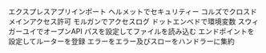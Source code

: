 エクスプレスアプリインポート
ヘルメットでセキュリティー
コルズでクロスドメインアクセス許可
モルガンでアクセスログ
ドットエンベドで環境変数
スウィガーユイでオープンAPI
パスを設定してファイルを読み込む
エンドポイントを設定してルーターを登録
エラーをエラー及びスローをハンドラーに集約